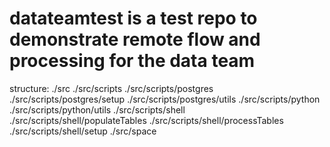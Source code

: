 # datateamtest is a test repo to demonstrate remote flow and processing for the data team

structure:
./src
./src/scripts
./src/scripts/postgres
./src/scripts/postgres/setup
./src/scripts/postgres/utils
./src/scripts/python
./src/scripts/python/utils
./src/scripts/shell
./src/scripts/shell/populateTables
./src/scripts/shell/processTables
./src/scripts/shell/setup
./src/space

